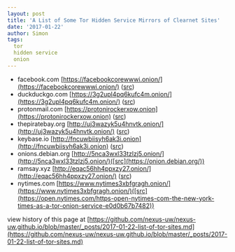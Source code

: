 ```yaml
---
layout: post
title: 'A List of Some Tor Hidden Service Mirrors of Clearnet Sites'
date: '2017-01-22'
author: Simon
tags:
  tor
  hidden service
  onion
---
```


- facebook.com [https://facebookcorewwwi.onion/](https://facebookcorewwwi.onion/) ([src](https://www.facebook.com/notes/protect-the-graph/making-connections-to-facebook-more-secure/1526085754298237))
- duckduckgo.com [https://3g2upl4pq6kufc4m.onion/](https://3g2upl4pq6kufc4m.onion/) ([src](https://en.wikipedia.org/wiki/DuckDuckGo))
- protonmail.com [https://protonirockerxow.onion](https://protonirockerxow.onion) ([src](https://protonmail.com/blog/tor-encrypted-email/))
- thepiratebay.org [http://uj3wazyk5u4hnvtk.onion/](http://uj3wazyk5u4hnvtk.onion/) ([src](https://thepiratebay.org))
- keybase.io [http://fncuwbiisyh6ak3i.onion](http://fncuwbiisyh6ak3i.onion) ([src](https://keybase.io))
- onions.debian.org [http://5nca3wxl33tzlzj5.onion/](http://5nca3wxl33tzlzj5.onion/)([src](https://onion.debian.org/))
- ramsay.xyz [http://eqac56hh4ppxzy27.onion/](http://eqac56hh4ppxzy27.onion/) ([src](https://github.com/nexus-uw/nexus-uw.github.io/blob/master/_includes/footer.html#L5))
-  nytimes.com [https://www.nytimes3xbfgragh.onion/](https://www.nytimes3xbfgragh.onion/)([src](https://open.nytimes.com/https-open-nytimes-com-the-new-york-times-as-a-tor-onion-service-e0d0b67b7482))

view history of this page at [https://github.com/nexus-uw/nexus-uw.github.io/blob/master/_posts/2017-01-22-list-of-tor-sites.md](https://github.com/nexus-uw/nexus-uw.github.io/blob/master/_posts/2017-01-22-list-of-tor-sites.md)
